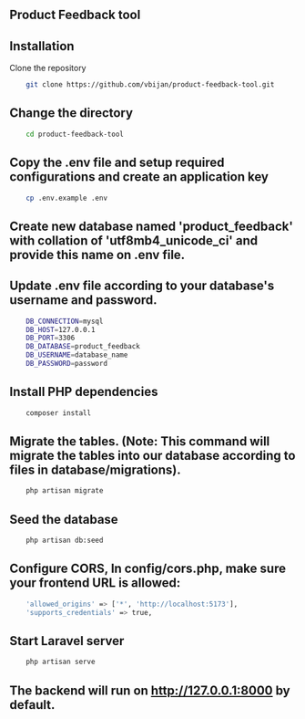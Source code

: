 ## Product Feedback tool

## **Installation**

Clone the repository
```bash
    git clone https://github.com/vbijan/product-feedback-tool.git
```

## **Change the directory**
```bash
    cd product-feedback-tool
```

## **Copy the .env file and setup required configurations and create an application key**
```bash
    cp .env.example .env
```

## **Create new database named 'product_feedback' with collation of 'utf8mb4_unicode_ci' and provide this name on .env file.**


## **Update .env file according to your database's username and password.**
```bash
    DB_CONNECTION=mysql
    DB_HOST=127.0.0.1
    DB_PORT=3306
    DB_DATABASE=product_feedback
    DB_USERNAME=database_name
    DB_PASSWORD=password
```

## **Install PHP dependencies**
```bash
    composer install
```

## **Migrate the tables. (Note: This command will migrate the tables into our database according to files in database/migrations).**
```bash
    php artisan migrate
```

## **Seed the database**
```bash
    php artisan db:seed
```

## **Configure CORS, In config/cors.php, make sure your frontend URL is allowed:**
```bash
    'allowed_origins' => ['*', 'http://localhost:5173'],
    'supports_credentials' => true,
```

## **Start Laravel server**
```bash
    php artisan serve
```

## **The backend will run on http://127.0.0.1:8000 by default.**